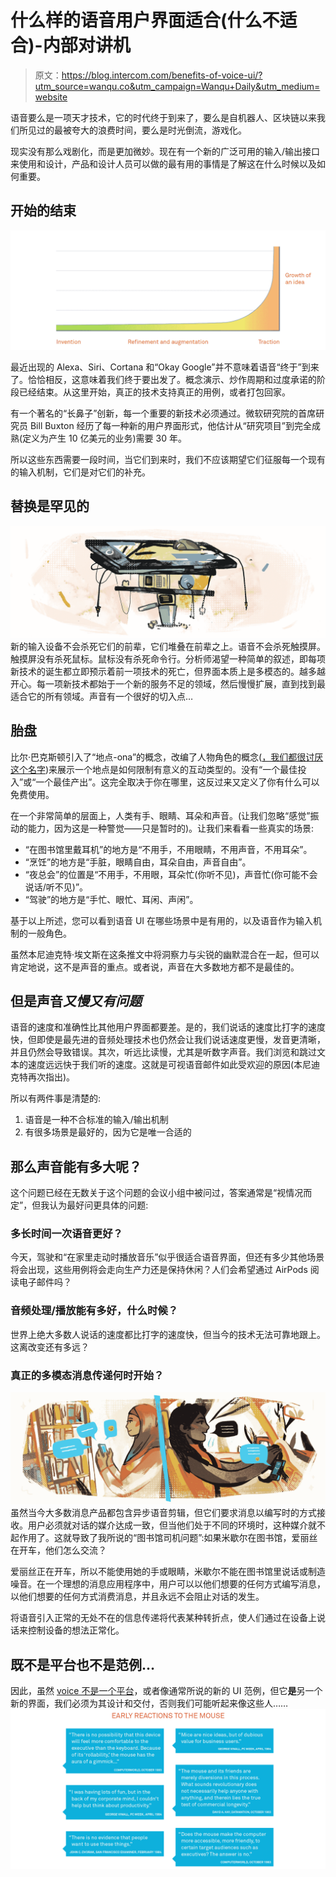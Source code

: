 # 什么样的语音用户界面适合(什么不适合)-内部对讲机

> 原文：<https://blog.intercom.com/benefits-of-voice-ui/?utm_source=wanqu.co&utm_campaign=Wanqu+Daily&utm_medium=website>

语音要么是一项天才技术，它的时代终于到来了，要么是自机器人、区块链以来我们所见过的最被夸大的浪费时间，要么是时光倒流，游戏化。

现实没有那么戏剧化，而是更加微妙。现在有一个新的广泛可用的输入/输出接口来使用和设计，产品和设计人员可以做的最有用的事情是了解这在什么时候以及如何重要。

## 开始的结束

![](img/f40b8a4f82bb90e2685fb43b701d5988.png)

最近出现的 Alexa、Siri、Cortana 和“Okay Google”并不意味着语音“终于”到来了。恰恰相反，这意味着我们终于要出发了。概念演示、炒作周期和过度承诺的阶段已经结束。从这里开始，真正的技术支持真正的用例，或者打包回家。

有一个著名的“长鼻子”创新，每一个重要的新技术必须通过。微软研究院的首席研究员 Bill Buxton 经历了每一种新的用户界面形式，他估计从“研究项目”到完全成熟(定义为产生 10 亿美元的业务)需要 30 年。

所以这些东西需要一段时间，当它们到来时，我们不应该期望它们征服每一个现有的输入机制，它们是对它们的补充。

## 替换是罕见的

![New technologies stack on top of old ones](img/6e20749bf2aac0061f4dee9f87c5d3c5.png)
新的输入设备不会杀死它们的前辈，它们堆叠在前辈之上。语音不会杀死触摸屏。触摸屏没有杀死鼠标。鼠标没有杀死命令行。分析师渴望一种简单的叙述，即每项新技术的诞生都立即预示着前一项技术的死亡，但界面本质上是多模态的。越多越开心。每一项新技术都始于一个新的服务不足的领域，然后慢慢扩展，直到找到最适合它的所有领域。声音有一个很好的切入点…

## 胎盘

比尔·巴克斯顿引入了“地点-ona”的概念，改编了人物角色的概念([，我们都很讨厌这个名字](https://www.intercom.com/blog/when-personas-fail-you/))来展示一个地点是如何限制有意义的互动类型的。没有“一个最佳投入”或“一个最佳产出”。这完全取决于你在哪里，这反过来又定义了你有什么可以免费使用。

在一个非常简单的层面上，人类有手、眼睛、耳朵和声音。(让我们忽略“感觉”振动的能力，因为这是一种警觉——只是暂时的)。让我们来看看一些真实的场景:

*   “在图书馆里戴耳机”的地方是“不用手，不用眼睛，不用声音，不用耳朵”。
*   “烹饪”的地方是“手脏，眼睛自由，耳朵自由，声音自由”。
*   “夜总会”的位置是“不用手，不用眼，耳朵忙(你听不见)，声音忙(你可能不会说话/听不见)”。
*   “驾驶”的地方是“手忙、眼忙、耳闲、声闲”。

基于以上所述，您可以看到语音 UI 在哪些场景中是有用的，以及语音作为输入机制的一般角色。

虽然本尼迪克特·埃文斯在这条推文中将洞察力与尖锐的幽默混合在一起，但可以肯定地说，这不是声音的重点。或者说，声音在大多数地方都不是最佳的。

## 但是声音*又慢又有问题*

语音的速度和准确性比其他用户界面都要差。是的，我们说话的速度比打字的速度快，但即使是最先进的音频处理技术也仍然会让我们说话速度更慢，发音更清晰，并且仍然会导致错误。其次，听远比读慢，尤其是听数字声音。我们浏览和跳过文本的速度远远快于我们听的速度。这就是可视语音邮件如此受欢迎的原因(本尼迪克特再次指出)。

所以有两件事是清楚的:

1.  语音是一种不合标准的输入/输出机制
2.  有很多场景是最好的，因为它是唯一合适的

## 那么声音能有多大呢？

这个问题已经在无数关于这个问题的会议小组中被问过，答案通常是“视情况而定”，但我认为最好问更具体的问题:

### 多长时间一次语音更好？

今天，驾驶和“在家里走动时播放音乐”似乎很适合语音界面，但还有多少其他场景将会出现，这些用例将会走向生产力还是保持休闲？人们会希望通过 AirPods 阅读电子邮件吗？

### 音频处理/播放能有多好，什么时候？

世界上绝大多数人说话的速度都比打字的速度快，但当今的技术无法可靠地跟上。这离改变还有多远？

### 真正的多模态消息传递何时开始？

![The library-driver problem - how to communicate when different input/output options are available to the participants](img/f0f1335149d337d6e7c2ba7c268800ea.png)
虽然当今大多数消息产品都包含异步语音剪辑，但它们要求消息以编写时的方式接收。用户必须就对话的媒介达成一致，但当他们处于不同的环境时，这种媒介就不起作用了。这就导致了我所说的“图书馆司机问题”:如果米歇尔在图书馆，爱丽丝在开车，他们怎么交流？

爱丽丝正在开车，所以不能使用她的手或眼睛，米歇尔不能在图书馆里说话或制造噪音。在一个理想的消息应用程序中，用户可以以他们想要的任何方式编写消息，以他们想要的任何方式消费消息，并且永远不会阻止对话的发生。

将语音引入正常的无处不在的信息传递将代表某种转折点，使人们通过在设备上说话来控制设备的想法正常化。

## 既不是平台也不是范例…

因此，虽然 [voice 不是一个平台](http://ben-evans.com/benedictevans/2014/10/1/voice-is-the-next-big-thing-in-mobile)，或者像通常所说的新的 UI 范例，但它**是**另一个新的界面，我们必须为其设计和交付，否则我们可能听起来像这些人……
![Early criticism of the mouse](img/92e5c66cf22630ee4a3bf4b1eb4331ca.png)